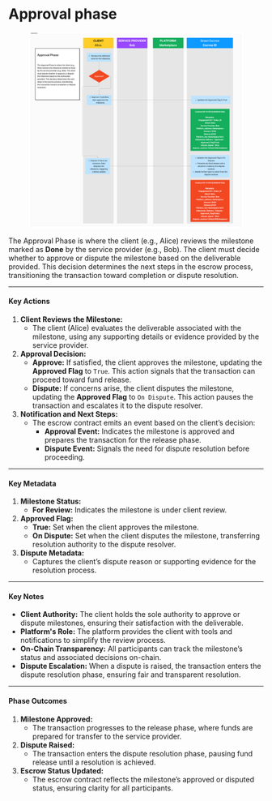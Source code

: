 # Approval phase

<figure><img src="../../.gitbook/assets/approval_phase.png" alt=""><figcaption></figcaption></figure>

The Approval Phase is where the client (e.g., Alice) reviews the milestone marked as **Done** by the service provider (e.g., Bob). The client must decide whether to approve or dispute the milestone based on the deliverable provided. This decision determines the next steps in the escrow process, transitioning the transaction toward completion or dispute resolution.

***

#### **Key Actions**

1. **Client Reviews the Milestone:**
   * The client (Alice) evaluates the deliverable associated with the milestone, using any supporting details or evidence provided by the service provider.
2. **Approval Decision:**
   * **Approve:** If satisfied, the client approves the milestone, updating the **Approved Flag** to `True`. This action signals that the transaction can proceed toward fund release.
   * **Dispute:** If concerns arise, the client disputes the milestone, updating the **Approved Flag** to `On Dispute`. This action pauses the transaction and escalates it to the dispute resolver.
3. **Notification and Next Steps:**
   * The escrow contract emits an event based on the client’s decision:
     * **Approval Event:** Indicates the milestone is approved and prepares the transaction for the release phase.
     * **Dispute Event:** Signals the need for dispute resolution before proceeding.

***

#### **Key Metadata**

1. **Milestone Status:**
   * **For Review:** Indicates the milestone is under client review.
2. **Approved Flag:**
   * **True:** Set when the client approves the milestone.
   * **On Dispute:** Set when the client disputes the milestone, transferring resolution authority to the dispute resolver.
3. **Dispute Metadata:**
   * Captures the client’s dispute reason or supporting evidence for the resolution process.

***

#### **Key Notes**

* **Client Authority:** The client holds the sole authority to approve or dispute milestones, ensuring their satisfaction with the deliverable.
* **Platform's Role:** The platform provides the client with tools and notifications to simplify the review process.
* **On-Chain Transparency:** All participants can track the milestone’s status and associated decisions on-chain.
* **Dispute Escalation:** When a dispute is raised, the transaction enters the dispute resolution phase, ensuring fair and transparent resolution.

***

#### **Phase Outcomes**

1. **Milestone Approved:**
   * The transaction progresses to the release phase, where funds are prepared for transfer to the service provider.
2. **Dispute Raised:**
   * The transaction enters the dispute resolution phase, pausing fund release until a resolution is achieved.
3. **Escrow Status Updated:**
   * The escrow contract reflects the milestone’s approved or disputed status, ensuring clarity for all participants.
